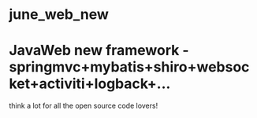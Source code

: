 # june_web_new
JavaWeb new framework - springmvc+mybatis+shiro+websocket+activiti+logback+...
===
think a lot for all the open source code lovers!
